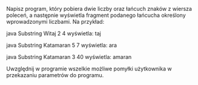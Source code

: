 Napisz program, który pobiera dwie liczby oraz łańcuch znaków z wiersza poleceń, a następnie wyświetla fragment podanego łańcucha określony wprowadzonymi liczbami. Na przykład:

java Substring Witaj 2 4
wyświetla:
taj

java Substring Katamaran 5 7
wyświetla:
ara

java Substring Katamaran 3 40
wyświetla:
amaran

Uwzględnij w programie wszelkie możliwe pomyłki użytkownika w przekazaniu parametrów do programu.
